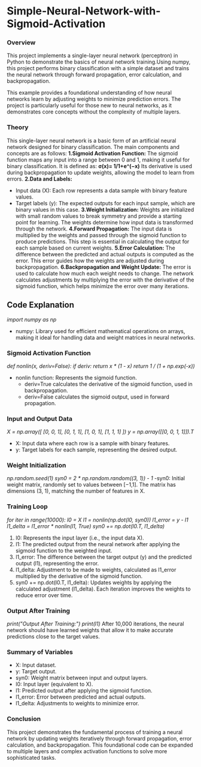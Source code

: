 # Simple-Neural-Network-with-Sigmoid-Activation

### Overview
This project implements a single-layer neural network (perceptron) in Python to demonstrate the basics of neural network training.Using numpy, this project performs binary classification with a simple dataset and trains the neural network through forward propagation, error calculation, and backpropagation.

This example provides a foundational understanding of how neural networks learn by adjusting weights to minimize prediction errors. The project is particularly useful for those new to neural networks, as it demonstrates core concepts without the complexity of multiple layers.

### Theory
This single-layer neural network is a basic form of an artificial neural network designed for binary classification. The main components and concepts are as follows:
**1.Sigmoid Activation Function:** The sigmoid function maps any input into a range between 0 and 1, making it useful for binary classification. It is defined as:
                                  **σ(x)= 1/1+e^(−x)** 
Its derivative is used during backpropagation to update weights, allowing the model to learn from errors.
**2.Data and Labels:**
- Input data (X): Each row represents a data sample with binary feature values.
- Target labels (y): The expected outputs for each input sample, which are binary values in this case.
**3.Weight Initialization:** Weights are initialized with small random values to break symmetry and provide a starting point for learning. The weights determine how input data is transformed through the network.
**4.Forward Propagation:** The input data is multiplied by the weights and passed through the sigmoid function to produce predictions. This step is essential in calculating the output for each sample based on current weights.
**5.Error Calculation:** The difference between the predicted and actual outputs is computed as the error. This error guides how the weights are adjusted during backpropagation.
**6.Backpropagation and Weight Update:** The error is used to calculate how much each weight needs to change. The network calculates adjustments by multiplying the error with the derivative of the sigmoid function, which helps minimize the error over many iterations.

## Code Explanation
_import numpy as np_
- numpy: Library used for efficient mathematical operations on arrays, making it ideal for handling data and weight matrices in neural networks.

### Sigmoid Activation Function
_def nonlin(x, deriv=False):
    if deriv:
        return x * (1 - x)
    return 1 / (1 + np.exp(-x))_
- nonlin function: Represents the sigmoid function.
  - deriv=True calculates the derivative of the sigmoid function, used in backpropagation.
  - deriv=False calculates the sigmoid output, used in forward propagation.

### Input and Output Data
_X = np.array([
    [0, 0, 1],
    [0, 1, 1],
    [1, 0, 1],
    [1, 1, 1]
])
y = np.array([[0, 0, 1, 1]]).T_
- X: Input data where each row is a sample with binary features.
- y: Target labels for each sample, representing the desired output.

### Weight Initialization
_np.random.seed(1)
syn0 = 2 * np.random.random((3, 1)) - 1_
-syn0: Initial weight matrix, randomly set to values between [−1,1]. The matrix has dimensions (3, 1), matching the number of features in X.

### Training Loop
_for iter in range(10000):
    l0 = X
    l1 = nonlin(np.dot(l0, syn0))
    l1_error = y - l1
    l1_delta = l1_error * nonlin(l1, True)
    syn0 += np.dot(l0.T, l1_delta)_
1. l0: Represents the input layer (i.e., the input data X).
2. l1: The predicted output from the neural network after applying the sigmoid function to the weighted input.
3. l1_error: The difference between the target output (y) and the predicted output (l1), representing the error.
4. l1_delta: Adjustment to be made to weights, calculated as l1_error multiplied by the derivative of the sigmoid function.
5. syn0 += np.dot(l0.T, l1_delta): Updates weights by applying the calculated adjustment (l1_delta). Each iteration improves the weights to reduce error over time.

### Output After Training
_print("Output After Training:")
print(l1)_
After 10,000 iterations, the neural network should have learned weights that allow it to make accurate predictions close to the target values.

### Summary of Variables
- X: Input dataset.
- y: Target output.
- syn0: Weight matrix between input and output layers.
- l0: Input layer (equivalent to X).
- l1: Predicted output after applying the sigmoid function.
- l1_error: Error between predicted and actual outputs.
- l1_delta: Adjustments to weights to minimize error.

### Conclusion
This project demonstrates the fundamental process of training a neural network by updating weights iteratively through forward propagation, error calculation, and backpropagation. This foundational code can be expanded to multiple layers and complex activation functions to solve more sophisticated tasks.
